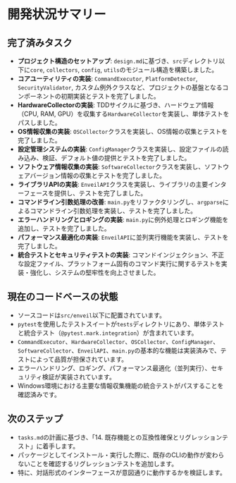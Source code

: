 # 開発状況サマリー

## 完了済みタスク

- **プロジェクト構造のセットアップ**: `design.md`に基づき、`src`ディレクトリ以下に`core`, `collectors`, `config`, `utils`のモジュール構造を構築しました。
- **コアユーティリティの実装**: `CommandExecutor`, `PlatformDetector`, `SecurityValidator`, カスタム例外クラスなど、プロジェクトの基盤となるコンポーネントの初期実装とテストを完了しました。
- **HardwareCollectorの実装**: TDDサイクルに基づき、ハードウェア情報（CPU, RAM, GPU）を収集する`HardwareCollector`を実装し、単体テストをパスしました。
- **OS情報収集の実装**: `OSCollector`クラスを実装し、OS情報の収集とテストを完了しました。
- **設定管理システムの実装**: `ConfigManager`クラスを実装し、設定ファイルの読み込み、検証、デフォルト値の提供とテストを完了しました。
- **ソフトウェア情報収集の実装**: `SoftwareCollector`クラスを実装し、ソフトウェアバージョン情報の収集とテストを完了しました。
- **ライブラリAPIの実装**: `EnveilAPI`クラスを実装し、ライブラリの主要インターフェースを提供し、テストを完了しました。
- **コマンドライン引数処理の改善**: `main.py`をリファクタリングし、`argparse`によるコマンドライン引数処理を実装し、テストを完了しました。
- **エラーハンドリングとロギングの実装**: `main.py`に例外処理とロギング機能を追加し、テストを完了しました。
- **パフォーマンス最適化の実装**: `EnveilAPI`に並列実行機能を実装し、テストを完了しました。
- **統合テストとセキュリティテストの実装**: コマンドインジェクション、不正な設定ファイル、プラットフォーム固有のコマンド実行に関するテストを実装・強化し、システムの堅牢性を向上させました。

## 現在のコードベースの状態

- ソースコードは`src/enveil`以下に配置されています。
- `pytest`を使用したテストスイートが`tests`ディレクトリにあり、単体テストと統合テスト（`@pytest.mark.integration`）が含まれています。
- `CommandExecutor`、`HardwareCollector`、`OSCollector`、`ConfigManager`、`SoftwareCollector`、`EnveilAPI`、`main.py`の基本的な機能は実装済みで、テストによって品質が担保されています。
- エラーハンドリング、ロギング、パフォーマンス最適化（並列実行）、セキュリティ検証が実装されています。
- Windows環境における主要な情報収集機能の統合テストがパスすることを確認済みです。

## 次のステップ

- `tasks.md`の計画に基づき、「14. 既存機能との互換性確保とリグレッションテスト」に着手します。
- パッケージとしてインストール・実行した際に、既存のCLIの動作が変わらないことを確認するリグレッションテストを追加します。
- 特に、対話形式のインターフェースが意図通りに動作するかを検証します。
